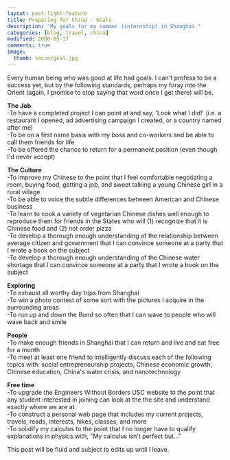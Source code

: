 ```yaml
---
layout: post-light-feature
title: Preparing for China - Goals
description: "My goals for my summer (internship) in Shanghai."
categories: [blog, travel, china]
modified: 2008-05-17
comments: true
image:
  thumb: soccergoal.jpg
---
```

Every human being who was good at life had goals. I can't profess to be a success yet, but by the following standards, perhaps my foray into the Orient (again, I promise to stop saying that word once I get there) will be.

<strong>The Job</strong><br>
-To have a completed project I can point at and say, 'Look what I did!' (i.e. a restaurant I opened, ad advertising campaign I created, or a country named after me)<br>
-To be on a first name basis with my boss and co-workers and be able to call them friends for life<br>
-To be offered the chance to return for a permanent position (even though I'd never accept)

<strong>The Culture</strong><br>
-To improve my Chinese to the point that I feel comfortable negotiating a room, buying food, getting a job, and sweet talking a young Chinese girl in a rural village<br>
-To be able to voice the subtle differences between American and Chinese business<br>
-To learn to cook a variety of vegetarian Chinese dishes well enough to reproduce them for friends in the States who will (1) recognize that it is Chinese food and (2) not order pizza<br>
-To develop a thorough enough understanding of the relationship between average citizen and government that I can convince someone at a party that I wrote a book on the subject<br>
-To develop a thorough enough understanding of the Chinese water shortage that I can convince someone at a party that I wrote a book on the subject

<strong>Exploring</strong><br>
-To exhaust all worthy day trips from Shanghai<br>
-To win a photo contest of some sort with the pictures I acquire in the surrounding areas<br>
-To run up and down the Bund so often that I can wave to people who will wave back and smile

<strong>People</strong><br>
-To make enough friends in Shanghai that I can return and live and eat free for a month<br>
-To meet at least one friend to intelligently discuss each of the following topics with: social entrepreneurship projects, Chinese economic growth, Chinese education, China's water crisis, and nanotechnology

<strong>Free time</strong><br>
-To upgrade the Engineers Without Borders USC website to the point that any student interested in joining can look at the the site and understand exactly where we are at<br>
-To construct a personal web page that includes my current projects, travels, reads, interests, hikes, classes, and more<br>
-To solidify my calculus to the point that I no longer have to qualify explanations in physics with, "My calculus isn't perfect but..."

This post will be fluid and subject to edits up until I leave.